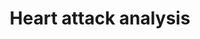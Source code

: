 ---
layout: page
title: Heart attack analysis
description: Explorative data analysis of different heart attack factors. Also implemented a deep learning model for predicting heart attacks.
img: assets/img/heart_attack_project.jpg
importance: 4
redirect: https://www.kaggle.com/code/urjalacoder/hearth-attack-analysis
category: personal
---